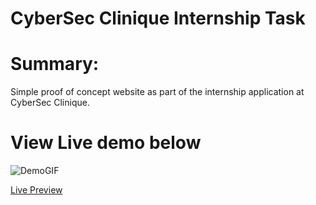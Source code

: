 # CyberSec Clinique Internship Task

# Summary:

Simple proof of concept website as part of the internship application at CyberSec Clinique.

# View Live demo below

![DemoGIF](https://s8.gifyu.com/images/cybersec.gif)

[Live Preview](https://ethanpikedev.github.io/internship-task/)
